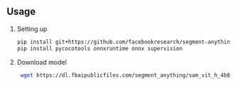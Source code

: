 ## Usage
1. Setting up
   ```bash
   pip install git+https://github.com/facebookresearch/segment-anything.git
   pip install pycocotools onnxruntime onnx supervision
   ```
   
2. Download model
   ```bash
    wget https://dl.fbaipublicfiles.com/segment_anything/sam_vit_h_4b8939.pth
    ```
